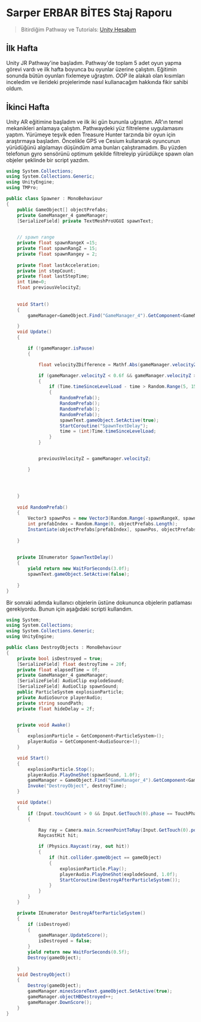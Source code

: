 # Sarper ERBAR BİTES Staj Raporu

>Bitirdiğim Pathway ve Tutorials: [Unity Hesabım](https://learn.unity.com/u/6322fd72edbc2a2a9ee73461?tab=profile "Sarper Erbar")
## İlk Hafta
Unity JR Pathway'ine başladım.
Pathway'de toplam 5 adet oyun yapma görevi vardı ve ilk hafta boyunca bu oyunlar üzerine çalıştım.
Eğitimin sonunda bütün oyunları fixlemeye uğraştım.
_OOP_ ile alakalı olan kısımları inceledim ve ilerideki projelerimde nasıl kullanacağım hakkında fikir sahibi oldum.  



## İkinci Hafta
Unity AR eğitimine başladım ve ilk iki gün bununla uğraştım. AR'ın temel mekanikleri anlamaya çalıştım. Pathwaydeki yüz filtreleme
uygulamasını yaptım. Yürümeye teşvik eden Treasure Hunter tarzında bir oyun için araştırmaya başladım.
Öncelikle GPS ve Cesium kullanarak oyuncunun yürüdüğünü algılamayı düşündüm ama bunları çalıştıramadım. Bu yüzden telefonun gyro sensörünü optimum şekilde filtreleyip
yürüdükçe spawn olan objeler şeklinde bir script yazdım.

```csharp
using System.Collections;
using System.Collections.Generic;
using UnityEngine;
using TMPro;

public class Spawner : MonoBehaviour
{
    public GameObject[] objectPrefabs;
    private GameManager_4 gameManager;
    [SerializeField] private TextMeshProUGUI spawnText;
    

    // spawn range
    private float spawnRangeX =15;
    private float spawnRangZ = 15;
    private float spawnRangey = 2;
    
    private float lastAcceleration;
    private int stepCount;
    private float lastStepTime;
    int time=0;
    float previousVelocityZ;
    
    
    void Start()
    {
        gameManager=GameObject.Find("GameManager_4").GetComponent<GameManager_4>();

    }
    void Update()
    {

        if (!gameManager.isPause)
        {

            float velocityZDifference = Mathf.Abs(gameManager.velocityZ - previousVelocityZ);

            if (gameManager.velocityZ < 0.6f && gameManager.velocityZ > 0.1f && velocityZDifference < 0.05f)
            {
                if (Time.timeSinceLevelLoad - time > Random.Range(5, 15))
                {
                    RandomPrefab();
                    RandomPrefab();
                    RandomPrefab();
                    RandomPrefab();
                    spawnText.gameObject.SetActive(true);
                    StartCoroutine("SpawnTextDelay");
                    time = (int)Time.timeSinceLevelLoad;
                }
            }


            previousVelocityZ = gameManager.velocityZ;

        }




    }
   
    void RandomPrefab()
    {
        Vector3 spawnPos = new Vector3(Random.Range(-spawnRangeX, spawnRangeX),Random.Range(-spawnRangey, spawnRangey), Random.Range(-spawnRangZ, spawnRangZ));
        int prefabIndex = Random.Range(0, objectPrefabs.Length);
        Instantiate(objectPrefabs[prefabIndex], spawnPos, objectPrefabs[prefabIndex].transform.rotation);
       
    }
    
    
    private IEnumerator SpawnTextDelay()
    {
        yield return new WaitForSeconds(3.0f);
        spawnText.gameObject.SetActive(false);
        
    }
}

```

Bir sonraki adımda kullanıcı objelerin üstüne dokununca objelerin patlaması gerekiyordu. Bunun için aşağıdaki scripti kullandım.
```csharp
using System;
using System.Collections;
using System.Collections.Generic;
using UnityEngine;

public class DestroyObjects : MonoBehaviour
{
    private bool isDestroyed = true;
    [SerializeField] float destroyTime = 20f;
    private float elapsedTime = 0f;
    private GameManager_4 gameManager;
    [SerializeField] AudioClip explodeSound;
    [SerializeField] AudioClip spawnSound;
    public ParticleSystem explosionParticle;
    private AudioSource playerAudio;
    private string soundPath;
    private float hideDelay = 2f;


    private void Awake()
    {
        explosionParticle = GetComponent<ParticleSystem>();
        playerAudio = GetComponent<AudioSource>();
    }

    void Start()
    {
        explosionParticle.Stop();
        playerAudio.PlayOneShot(spawnSound, 1.0f);
        gameManager = GameObject.Find("GameManager_4").GetComponent<GameManager_4>();
        Invoke("DestroyObject", destroyTime);
    }

    void Update()
    {
        if (Input.touchCount > 0 && Input.GetTouch(0).phase == TouchPhase.Began)
        {

            Ray ray = Camera.main.ScreenPointToRay(Input.GetTouch(0).position);
            RaycastHit hit;

            if (Physics.Raycast(ray, out hit))
            {
                if (hit.collider.gameObject == gameObject)
                {
                    explosionParticle.Play();
                    playerAudio.PlayOneShot(explodeSound, 1.0f);
                    StartCoroutine(DestroyAfterParticleSystem());
                }
            }
        }
    }

    private IEnumerator DestroyAfterParticleSystem()
    {
        if (isDestroyed)
        {
            gameManager.UpdateScore();
            isDestroyed = false;
        }
        yield return new WaitForSeconds(0.5f);
        Destroy(gameObject);
        
    }
    void DestroyObject()
    {
        Destroy(gameObject);
        gameManager.minesScoreText.gameObject.SetActive(true);
        gameManager.objectHBDestroyed++;
        gameManager.DownScore();
    }
}


```